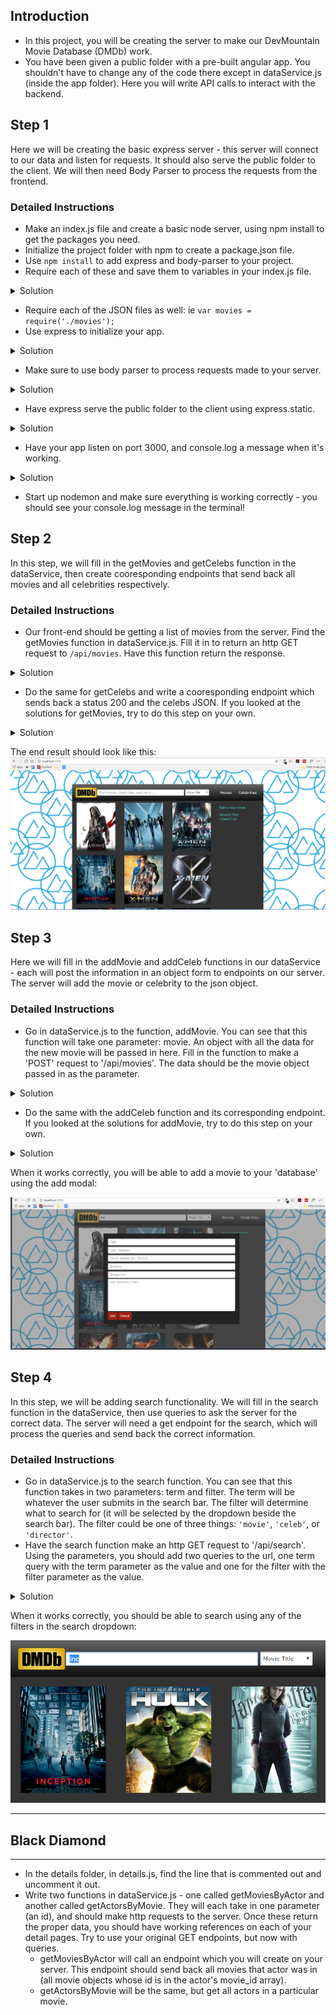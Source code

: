 ## Introduction
- In this project, you will be creating the server to make our DevMountain Movie Database (DMDb) work.
- You have been given a public folder with a pre-built angular app. You shouldn't have to change any of the code there except in dataService.js (inside the app folder). Here you will write API calls to interact with the backend.


## Step 1
Here we will be creating the basic express server - this server will connect to our data and listen for requests. It should also serve the public folder to the client. We will then need Body Parser to process the requests from the frontend.


### Detailed Instructions
- Make an index.js file and create a basic node server, using npm install to get the packages you need.
- Initialize the project folder with npm to create a package.json file.
- Use `npm install` to add express and body-parser to your project.
- Require each of these and save them to variables in your index.js file.

<details>
<summary>Solution</summary>
 ````javascript
  var express = require('express');
  var bodyParser = require('body-parser');
 ````
</details>

- Require each of the JSON files as well: ie `var movies = require('./movies');`
- Use express to initialize your app.

<details>
<summary>Solution</summary>
 ```javascript
  var app = express();
 ```
</details>

- Make sure to use body parser to process requests made to your server.

<details>
<summary>Solution</summary>
 ```javascript
  app.use(bodyParser.json())
 ```
</details>

- Have express serve the public folder to the client using express.static.

<details>
<summary>Solution</summary>
 ```javascript
  app.use(express.static('../public'))
 ```
</details>

- Have your app listen on port 3000, and console.log a message when it's working.

<details>
<summary>Solution</summary>
 ```javascript
  app.listen(3000, function () {
    console.log('listening on port', 3000)
  })
 ```
 </details>
 
- Start up nodemon and make sure everything is working correctly - you should see your console.log message in the terminal!


## Step 2
In this step, we will fill in the getMovies and getCelebs function in the dataService, then create cooresponding endpoints that send back all movies and all celebrities respectively.
### Detailed Instructions
- Our front-end should be getting a list of movies from the server. Find the getMovies function in dataService.js. Fill it in to return an http GET request to `/api/movies`. Have this function return the response.

<details>
<summary>Solution</summary>
 ```javascript
  this.getMovies = function () {
    return $http({
      method: 'GET',
      url: '/api/movies'
    }).then(function (response) {
      return response;
    })
  }

 ```
</details>

- In index.js, let's write the endpoint for the front end to request. This endpoint needs to accept get requests at '/api/movies', and should respond with a status 200 and should send the entire movies.json.

<details>
<summary>Solution</summary>
 ```javascript
  app.get('movies', function (req, res, next) {
    res.status(200).send(movies);
  })
 ```
</details>

- Do the same for getCelebs and write a cooresponding endpoint which sends back a status 200 and the celebs JSON. If you looked at the solutions for getMovies, try to do this step on your own.

<details>
<summary>Solution</summary>
dataService.js:
 ```javascript
this.getCelebs = function () {
  return $http({
    method: 'GET',
      url: '/api/celebs'
    }).then(function (response) {
     return response;
    })
   }
// In the index.js:
  app.get('celebs', function (req, res, next) {
    res.status(200).send(movies);
  })
 ```
</details>

The end result should look like this:
![main page](/screenshots/screenshot1.jpg)


## Step 3
Here we will fill in the addMovie and addCeleb functions in our dataService - each will post the information in an object form to endpoints on our server. The server will add the movie or celebrity to the json object.
### Detailed Instructions
- Go in dataService.js to the function, addMovie. You can see that this function will take one parameter: movie. An object with all the data for the new movie will be passed in here. Fill in the function to make a 'POST' request to '/api/movies'. The data should be the movie object passed in as the parameter.

<details>
<summary>Solution</summary>
 ```javascript
  this.addMovie = function (movie) {
    return $http({
      method: 'POST',
      url: '/api/movies',
      data: movie
    }).then(function (response) {
      return response;
    })
  }

 ```
</details>

- Let's go to the server and add an endpoint that accepts post requests at '/api/movies'. This should add an id property to the object sent in the req.body and then push that object into the array in movies.json. (This won't change the actual file, but should save the movie until you restart your server again.) The id should always increment, depending on how many movies are in the array. Send back the new movie object in the server's response. If you want to push yourself, have your server check to make sure the object is in the correct format before pushing to the array - send back an error if it isn't in the correct format.

<details>
<summary>Solution</summary>
 ```javascript
  app.post('movies', function (req, res, next) {
    req.body.id = movies.length + 1;
    movies.push(req.body)
    res.status(200).send(req.body);
  })
 ```
</details>

- Do the same with the addCeleb function and its corresponding endpoint. If you looked at the solutions for addMovie, try to do this step on your own.

<details>
<summary>Solution</summary>

 ```javascript
  //  dataService.js:
   this.addCeleb = function (movie) {
     return $http({
       method: 'POST',
       url: '/api/celebs',
       data: movie
     }).then(function (response) {
       return response;
     })
   }
  // In index.js:

  app.post('celebs', function (req, res, next) {
    req.body.id = celebs.length + 1;
    celebs.push(req.body)
    res.status(200).send(req.body);
  })
 ```
</details>

When it works correctly, you will be able to add a movie to your 'database' using the add modal:

![add modal](/screenshots/screenshot2.jpg)


## Step 4
In this step, we will be adding search functionality. We will fill in the search function in the dataService, then use queries to ask the server for the correct data. The server will need a get endpoint for the search, which will process the queries and send back the correct information.
### Detailed Instructions
- Go in dataService.js to the search function. You can see that this function takes in two parameters: term and filter. The term will be whatever the user submits in the search bar. The filter will determine what to search for (it will be selected by the dropdown beside the search bar). The filter could be one of three things: `'movie'`, `'celeb'`, or `'director'`.
- Have the search function make an http GET request to '/api/search'. Using the parameters, you should add two queries to the url, one term query with the term parameter as the value and one for the filter with the filter parameter as the value.

<details>
<summary>Solution</summary>
 ```javascript
  this.search = function (term, filter) {
    return $http({
      method: 'GET',
      url: '/api/search?term=' + term + '&filter=' + filter
    }).then(function (response) {
      return response;
    })
  }

 ```
</details>

- In your server, you will need to make an endpoint that accepts 'GET' requests at '/api/search'. We will need to check to see what the filter query is in order to decide what to send back.
  - If the filter is 'movie', you should send back any movies whose titles contain the search term. Here, challenge yourself to make the search support partial matches (using indexOf) and case insensitive.
  - If the filter is 'celeb', you should send back any celebrities whose names contain the search. Again, you can challenge yourself to make it case insensitive and include partial matches.
  - If the filter is 'director', you should send back any movies whose directors contain the search.
  - If none of these filters are found, the endpoint should return a status 404 (Not found)

<details>
<summary>Solution</summary>
```javascript
app.get('/api/search', function (req, res, next) {
  if (req.query.filter == 'movie') {
    var results = movies.filter(function (el) {
      return el.title
                .toLowerCase()
                .indexOf(req.query.term.toLowerCase()) > -1;
    })
    return res.status(200).send(results);
  }
  if (req.query.filter == 'celeb') {
    var results = celebs.filter(function (el) {
      return el.name
                .toLowerCase()
                .indexOf(req.query.term.toLowerCase()) > -1;
    })
    return res.status(200).send(results);
  }
  if (req.query.filter == 'director') {
    var results = movies.filter(function (el) {
      return el.director
                .toLowerCase()
                .indexOf(req.query.term.toLowerCase()) > -1;
    })
    return res.status(200).send(results);
  }
  res.status(404).send()
})
```
</details>

When it works correctly, you should be able to search using any of the filters in the search dropdown:

![search](/screenshots/screenshot3.jpg)



***
## Black Diamond
***

- In the details folder, in details.js, find the line that is commented out and uncomment it out.
- Write two functions in dataService.js - one called getMoviesByActor and another called getActorsByMovie. They will each take in one parameter (an id), and should make http requests to the server. Once these return the proper data, you should have working references on each of your detail pages. Try to use your original GET endpoints, but now with queries.
  - getMoviesByActor will call an endpoint which you will create on your server. This endpoint should send back all movies that actor was in (all movie objects whose id is in the actor's movie_id array).
  - getActorsByMovie will be the same, but get all actors in a particular movie.
